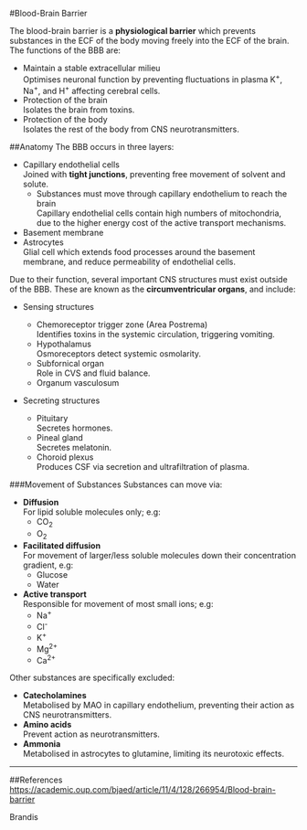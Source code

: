 #Blood-Brain Barrier

The blood-brain barrier is a **physiological barrier** which prevents substances in the ECF of the body moving freely into the ECF of the brain. The functions of the BBB are:
* Maintain a stable extracellular milieu  
Optimises neuronal function by preventing fluctuations in plasma K<sup>+</sup>, Na<sup>+</sup>, and H<sup>+</sup> affecting cerebral cells.
* Protection of the brain  
Isolates the brain from toxins.
* Protection of the body  
Isolates the rest of the body from CNS neurotransmitters.


##Anatomy
The BBB occurs in three layers:
* Capillary endothelial cells  
Joined with **tight junctions**, preventing free movement of solvent and solute.
    * Substances must move through capillary endothelium to reach the brain  
    Capillary endothelial cells contain high numbers of mitochondria, due to the higher energy cost of the active transport mechanisms.
* Basement membrane
* Astrocytes  
Glial cell which extends food processes around the basement membrane, and reduce permeability of endothelial cells.

Due to their function, several important CNS structures must exist outside of the BBB. These are known as the **circumventricular organs**, and include:
* Sensing structures
    * Chemoreceptor trigger zone (Area Postrema)  
    Identifies toxins in the systemic circulation, triggering vomiting.
    * Hypothalamus  
    Osmoreceptors detect systemic osmolarity.
    * Subfornical organ  
    Role in CVS and fluid balance.
    * Organum vasculosum

        
* Secreting structures
    * Pituitary  
    Secretes hormones.
    * Pineal gland  
    Secretes melatonin.
    * Choroid plexus  
    Produces CSF via secretion and ultrafiltration of plasma.


###Movement of Substances
Substances can move via:
* **Diffusion**  
For lipid soluble molecules only; e.g:
    * CO<sub>2</sub>
    * O<sub>2</sub>
* **Facilitated diffusion**  
For movement of larger/less soluble molecules down their concentration gradient, e.g:
    * Glucose
    * Water
* **Active transport**  
Responsible for movement of most small ions; e.g:
    * Na<sup>+</sup>
    * Cl<sup>-</sup>
    * K<sup>+</sup>
    * Mg<sup>2+</sup>
    * Ca<sup>2+</sup>
    
Other substances are specifically excluded:
* **Catecholamines**  
Metabolised by MAO in capillary endothelium, preventing their action as CNS neurotransmitters.
* **Amino acids**  
Prevent action as neurotransmitters.
* **Ammonia**  
Metabolised in astrocytes to glutamine, limiting its neurotoxic effects.


---
##References
https://academic.oup.com/bjaed/article/11/4/128/266954/Blood-brain-barrier

Brandis 
